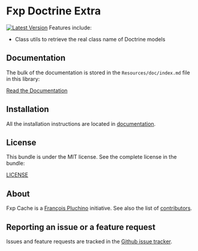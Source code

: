Fxp Doctrine Extra
==================

[![Latest Version](https://img.shields.io/packagist/v/fxp/doctrine-extra.svg)](https://packagist.org/packages/fxp/doctrine-extra)
Features include:

- Class utils to retrieve the real class name of Doctrine models

Documentation
-------------

The bulk of the documentation is stored in the `Resources/doc/index.md`
file in this library:

[Read the Documentation](Resources/doc/index.md)

Installation
------------

All the installation instructions are located in [documentation](Resources/doc/index.md).

License
-------

This bundle is under the MIT license. See the complete license in the bundle:

[LICENSE](LICENSE)

About
-----

Fxp Cache is a [François Pluchino](https://github.com/francoispluchino) initiative.
See also the list of [contributors](https://github.com/fxpio/fxp-doctrine-extra/contributors).

Reporting an issue or a feature request
---------------------------------------

Issues and feature requests are tracked in the [Github issue tracker](https://github.com/fxpio/fxp-doctrine-extra/issues).
